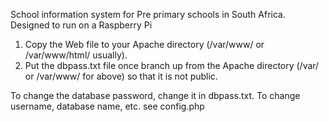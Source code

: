 School information system for Pre primary schools in South Africa.
Designed to run on a Raspberry Pi

1. Copy the Web file to your Apache directory (/var/www/ or /var/www/html/ usually).
2. Put the dbpass.txt file once branch up from the Apache directory (/var/ or /var/www/ for above) so that it is not public.

To change the database password, change it in dbpass.txt.
To change username, database name, etc. see config.php

